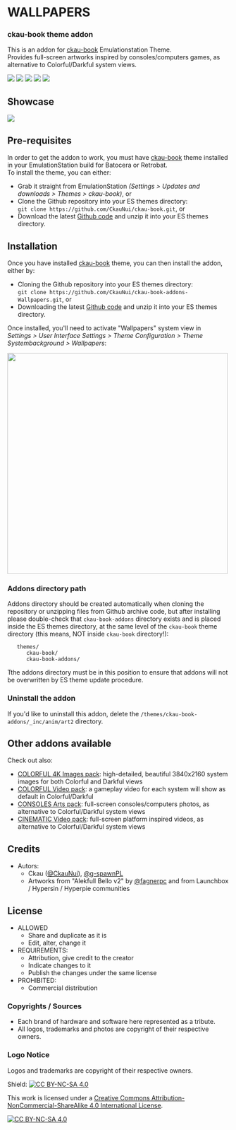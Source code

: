 # WALLPAPERS
### ckau-book theme addon


This is an addon for [ckau-book](https://github.com/CkauNui/ckau-book) Emulationstation Theme.<br/>
Provides full-screen artworks inspired by consoles/computers games, as alternative to Colorful/Darkful system views.
<br/>
<p>
      <a href="https://img.shields.io/github/stars/CkauNui/ckau-book-addons-Wallpapers" alt="stars">
        <img src="https://img.shields.io/github/stars/CkauNui/ckau-book-addons-Wallpapers" /></a>
      <a href="https://img.shields.io/github/forks/CkauNui/ckau-book-addons-Wallpapers" alt="Forks">
        <img src="https://img.shields.io/github/forks/CkauNui/ckau-book-addons-Wallpapers" /></a>
      <a href="https://img.shields.io/github/issues/CkauNui/ckau-book-addons-Wallpapers" alt="Issues">
        <img src="https://img.shields.io/github/issues/CkauNui/ckau-book-addons-Wallpapers" /></a>
      <a href="https://img.shields.io/github/issues-closed/CkauNui/ckau-book-addons-Wallpapers" alt="Issues Closed">
        <img src="https://img.shields.io/github/issues-closed/CkauNui/ckau-book-addons-Wallpapers" /></a>
      <a href="https://img.shields.io/github/issues-pr-closed/CkauNui/ckau-book-addons-Wallpapers" alt="Closed PR">
        <img src="https://img.shields.io/github/issues-pr-closed/CkauNui/ckau-book-addons-Wallpapers" /></a>
</p>

## Showcase

[![](https://markdown-videos.deta.dev/youtube/JOv8jyO-noY)](https://www.youtube.com/watch?v=JOv8jyO-noY&t=20s)

## Pre-requisites

In order to get the addon to work, you must have [ckau-book](https://github.com/CkauNui/ckau-book) theme installed in your EmulationStation build for Batocera or Retrobat.<br/>
To install the theme, you can either:

- Grab it straight from EmulationStation *(Settings > Updates and downloads > Themes > ckau-book)*, or
- Clone the Github repository into your ES themes directory:<br/>
`git clone https://github.com/CkauNui/ckau-book.git`, or
- Download the latest [Github code](https://github.com/CkauNui/ckau-book/archive/refs/heads/master.zip) and unzip it into your ES themes directory.

## Installation

Once you have installed [ckau-book](https://github.com/CkauNui/ckau-book) theme, you can then install the addon, either by:

- Cloning the Github repository into your ES themes directory:<br/>
`git clone https://github.com/CkauNui/ckau-book-addons-Wallpapers.git`, or
- Downloading the latest [Github code](https://github.com/CkauNui/ckau-book-addons-Wallpapers/archive/refs/heads/master.zip) and unzip it into your ES themes directory.

Once installed, you'll need to activate "Wallpapers" system view in<br/>
*Settings > User Interface Settings > Theme Configuration > Theme Systembackground > Wallpapers*:

<a href="https://i.imgur.com/KawmAHM.png"><img src="https://i.imgur.com/KawmAHM.png" width=500></a>

### Addons directory path

Addons directory should be created automatically when cloning the repository or unzipping files from Github archive code, but after installing please double-check that  `ckau-book-addons` directory exists and is placed inside the ES themes directory, at the same level of the `ckau-book` theme directory (this means, NOT inside `ckau-book` directory!):

```...
   themes/
      ckau-book/
      ckau-book-addons/
```

Tthe addons directory must be in this position to ensure that addons will not be overwritten by ES theme update procedure.

### Uninstall the addon

If you'd like to uninstall this addon, delete the `/themes/ckau-book-addons/_inc/anim/art2` directory.

## Other addons available

Check out also:

- [COLORFUL 4K Images pack](https://github.com/CkauNui/ckau-book-addons-Colorful-Video): high-detailed, beautiful 3840x2160 system images for both Colorful and Darkful views
- [COLORFUL Video pack](https://github.com/CkauNui/ckau-book-addons-Colorful-Video): a gameplay video for each system will show as default in Colorful/Darkful
- [CONSOLES Arts pack](https://github.com/CkauNui/ckau-book-addons-Consoles): full-screen consoles/computers photos, as alternative to Colorful/Darkful system views
- [CINEMATIC Video pack](https://github.com/CkauNui/ckau-book-addons-Cinematic-Video): full-screen platform inspired videos, as alternative to Colorful/Darkful system views

## Credits

- Autors:
  - Ckau ([@CkauNui](https://github.com/CkauNui)), [@g-spawnPL](https://github.com/g-spawnPL)
  - Artworks from "Alekfull Bello v2" by [@fagnerpc](https://github.com/fagnerpc) and from Launchbox / Hypersin / Hyperpie communities

## License

- ALLOWED
  - Share and duplicate as it is
  - Edit, alter, change it
- REQUIREMENTS:
  - Attribution, give credit to the creator
  - Indicate changes to it
  - Publish the changes under the same license
- PROHIBITED:
  - Commercial distribution

### Copyrights / Sources

- Each brand of hardware and software here represented as a tribute.<br/>
- All logos, trademarks and photos are copyright of their respective owners.<br/>

### Logo Notice

Logos and trademarks are copyright of their respective owners.
  
Shield: [![CC BY-NC-SA 4.0][cc-by-nc-sa-shield]][cc-by-nc-sa]

This work is licensed under a
[Creative Commons Attribution-NonCommercial-ShareAlike 4.0 International License][cc-by-nc-sa].

[![CC BY-NC-SA 4.0][cc-by-nc-sa-image]][cc-by-nc-sa]

[cc-by-nc-sa]: http://creativecommons.org/licenses/by-nc-sa/4.0/
[cc-by-nc-sa-image]: https://licensebuttons.net/l/by-nc-sa/4.0/88x31.png
[cc-by-nc-sa-shield]: https://img.shields.io/badge/License-CC%20BY--NC--SA%204.0-lightgrey.svg
